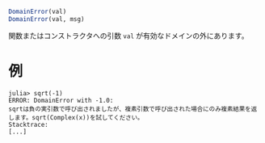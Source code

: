 ```julia
DomainError(val)
DomainError(val, msg)
```

関数またはコンストラクタへの引数 `val` が有効なドメインの外にあります。

# 例

```jldoctest
julia> sqrt(-1)
ERROR: DomainError with -1.0:
sqrtは負の実引数で呼び出されましたが、複素引数で呼び出された場合にのみ複素結果を返します。sqrt(Complex(x))を試してください。
Stacktrace:
[...]
```
